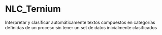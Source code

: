 # NLC_Ternium
Interpretar y clasificar automáticamente textos compuestos en categorías definidas de un proceso sin tener un set de datos inicialmente clasificados
